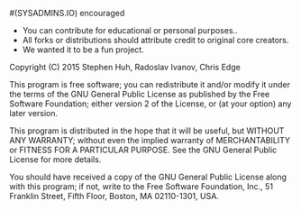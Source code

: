 #(SYSADMINS.IO) encouraged
* You can contribute for educational or personal purposes.. 
* All forks or distributions should attribute credit to original core creators.
* We wanted it to be a fun project.

Copyright (C) 2015 Stephen Huh, Radoslav Ivanov, Chris Edge

This program is free software; you can redistribute it and/or
modify it under the terms of the GNU General Public License
as published by the Free Software Foundation; either version 2
of the License, or (at your option) any later version.

This program is distributed in the hope that it will be useful,
but WITHOUT ANY WARRANTY; without even the implied warranty of
MERCHANTABILITY or FITNESS FOR A PARTICULAR PURPOSE.  See the
GNU General Public License for more details.

You should have received a copy of the GNU General Public License
along with this program; if not, write to the Free Software
Foundation, Inc., 51 Franklin Street, Fifth Floor, Boston, MA  02110-1301, USA.
